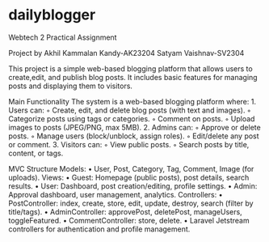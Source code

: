 # dailyblogger
Webtech 2 Practical Assignment

Project by Akhil Kammalan Kandy-AK23204
           Satyam Vaishnav-SV2304

This project is a simple web-based blogging platform that allows users to create,edit,
and publish blog posts. It includes basic features for managing posts and displaying them to visitors.

Main Functionality
The system is a web-based blogging platform where:
    1. Users can:
        ◦ Create, edit, and delete blog posts (with text and images).
        ◦ Categorize posts using tags or categories.
        ◦ Comment on posts.
        ◦ Upload images to posts (JPEG/PNG, max 5MB).
    2. Admins can:
        ◦ Approve or delete posts.
        ◦ Manage users (block/unblock, assign roles).
        ◦ Edit/delete any post or comment.
    3. Visitors can:
        ◦ View public posts.
        ◦ Search posts by title, content, or tags.



MVC Structure
Models:
    • User, Post, Category, Tag, Comment, Image (for uploads).
Views:
    • Guest: Homepage (public posts), post details, search results.
    • User: Dashboard, post creation/editing, profile settings.
    • Admin: Approval dashboard, user management, analytics.
Controllers:
    • PostController: index, create, store, edit, update, destroy, search (filter by title/tags).
    • AdminController: approvePost, deletePost, manageUsers, toggleFeatured.
    • CommentController: store, delete.
    • Laravel Jetstream controllers for authentication and profile management.

